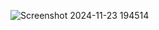 
![Screenshot 2024-11-23 194514](https://github.com/user-attachments/assets/14331465-98ce-42f7-b9d1-4a9ec100d2a0)
